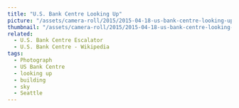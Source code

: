 ```yaml
---
title: "U.S. Bank Centre Looking Up"
picture: "/assets/camera-roll/2015/2015-04-18-us-bank-centre-looking-up/20150418_224755681_iOS.jpg"
thumbnail: "/assets/camera-roll/2015/2015-04-18-us-bank-centre-looking-up/20150418_224755681_iOS-thumbnail.jpg"
related:
  - U.S. Bank Centre Escalator
  - U.S. Bank Centre - Wikipedia
tags:
  - Photograph
  - US Bank Centre
  - looking up
  - building
  - sky
  - Seattle
---
```

